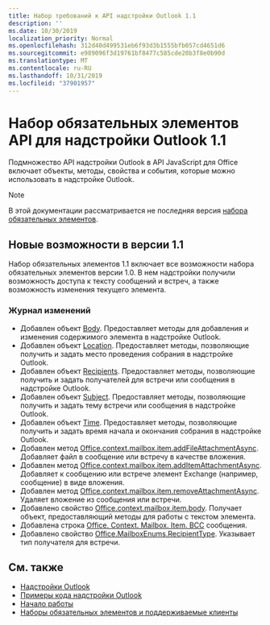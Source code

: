 ```yaml
---
title: Набор требований к API надстройки Outlook 1.1
description: ''
ms.date: 10/30/2019
localization_priority: Normal
ms.openlocfilehash: 312d40d499531eb6f93d3b1555bfb057cd4651d6
ms.sourcegitcommit: e989096f3d19761bf8477c585cde20b3f8e0b90d
ms.translationtype: MT
ms.contentlocale: ru-RU
ms.lasthandoff: 10/31/2019
ms.locfileid: "37901957"
---
```

# <a name="outlook-add-in-api-requirement-set-11"></a>Набор обязательных элементов API для надстройки Outlook 1.1

Подмножество API надстройки Outlook в API JavaScript для Office включает объекты, методы, свойства и события, которые можно использовать в надстройке Outlook.

> [!NOTE]
> В этой документации рассматривается не последняя версия [набора обязательных элементов](/office/dev/add-ins/reference/requirement-sets/outlook-api-requirement-sets). 

## <a name="whats-new-in-11"></a>Новые возможности в версии 1.1

Набор обязательных элементов 1.1 включает все возможности набора обязательных элементов версии 1.0. В нем надстройки получили возможность доступа к тексту сообщений и встреч, а также возможность изменения текущего элемента.

### <a name="change-log"></a>Журнал изменений

- Добавлен объект [Body](/javascript/api/outlook/office.body?view=outlook-js-1.1). Предоставляет методы для добавления и изменения содержимого элемента в надстройке Outlook.
- Добавлен объект [Location](/javascript/api/outlook/office.location?view=outlook-js-1.1). Предоставляет методы, позволяющие получить и задать место проведения собрания в надстройке Outlook.
- Добавлен объект [Recipients](/javascript/api/outlook/office.recipients?view=outlook-js-1.1). Предоставляет методы, позволяющие получить и задать получателей для встречи или сообщения в надстройке Outlook.
- Добавлен объект [Subject](/javascript/api/outlook/office.subject?view=outlook-js-1.1). Предоставляет методы, позволяющие получить и задать тему встречи или сообщения в надстройке Outlook.
- Добавлен объект [Time](/javascript/api/outlook/office.time?view=outlook-js-1.1). Предоставляет методы, позволяющие получить и задать время начала и окончания собрания в надстройке Outlook.
- Добавлен метод [Office.context.mailbox.item.addFileAttachmentAsync](office.context.mailbox.item.md#addfileattachmentasyncuri-attachmentname-options-callback). Добавляет файл в сообщение или встречу в качестве вложения.
- Добавлен метод [Office.context.mailbox.item.addItemAttachmentAsync](office.context.mailbox.item.md#additemattachmentasyncitemid-attachmentname-options-callback). Добавляет к сообщению или встрече элемент Exchange (например, сообщение) в виде вложения.
- Добавлен метод [Office.context.mailbox.item.removeAttachmentAsync](office.context.mailbox.item.md#removeattachmentasyncattachmentid-options-callback). Удаляет вложение из сообщения или встречи.
- Добавлено свойство [Office.context.mailbox.item.body](office.context.mailbox.item.md#body-body). Получает объект, предоставляющий методы для работы с текстом элемента.
- Добавлена строка [Office. Context. Mailbox. Item. BCC](office.context.mailbox.item.md#bcc-recipients) сообщения.
- Добавлено свойство [Office.MailboxEnums.RecipientType](/javascript/api/outlook/office.mailboxenums.recipienttype?view=outlook-js-1.1). Указывает тип получателя для встречи.

## <a name="see-also"></a>См. также

- [Надстройки Outlook](/outlook/add-ins/)
- [Примеры кода надстройки Outlook](https://developer.microsoft.com/outlook/gallery/?filterBy=Outlook,Samples,Add-ins)
- [Начало работы](/outlook/add-ins/quick-start)
- [Наборы обязательных элементов и поддерживаемые клиенты](../../requirement-sets/outlook-api-requirement-sets.md)

